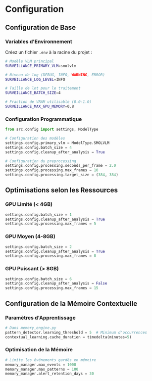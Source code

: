 # Configuration

## Configuration de Base

### Variables d'Environnement

Créez un fichier `.env` à la racine du projet :

```bash
# Modèle VLM principal
SURVEILLANCE_PRIMARY_VLM=smolvlm

# Niveau de log (DEBUG, INFO, WARNING, ERROR)
SURVEILLANCE_LOG_LEVEL=INFO

# Taille de lot pour le traitement
SURVEILLANCE_BATCH_SIZE=4

# Fraction de VRAM utilisable (0.0-1.0)
SURVEILLANCE_MAX_GPU_MEMORY=0.8
```

### Configuration Programmatique

```python
from src.config import settings, ModelType

# Configuration des modèles
settings.config.primary_vlm = ModelType.SMOLVLM
settings.config.batch_size = 4
settings.config.cleanup_after_analysis = True

# Configuration du preprocessing
settings.config.processing.seconds_per_frame = 2.0
settings.config.processing.max_frames = 10
settings.config.processing.target_size = (384, 384)
```

## Optimisations selon les Ressources

### GPU Limité (< 4GB)
```python
settings.config.batch_size = 1
settings.config.cleanup_after_analysis = True
settings.config.processing.max_frames = 5
```

### GPU Moyen (4-8GB)
```python
settings.config.batch_size = 2
settings.config.cleanup_after_analysis = True
settings.config.processing.max_frames = 8
```

### GPU Puissant (> 8GB)
```python
settings.config.batch_size = 6
settings.config.cleanup_after_analysis = False
settings.config.processing.max_frames = 15
```

## Configuration de la Mémoire Contextuelle

### Paramètres d'Apprentissage
```python
# Dans memory_engine.py
pattern_detector.learning_threshold = 5  # Minimum d'occurrences
contextual_learning.cache_duration = timedelta(minutes=5)
```

### Optimisation de la Mémoire
```python
# Limite les événements gardés en mémoire
memory_manager.max_events = 1000
memory_manager.max_patterns = 100
memory_manager.alert_retention_days = 30
```